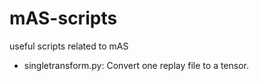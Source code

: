 # mAS-scripts
useful scripts related to mAS

- singletransform.py: Convert one replay file to a tensor. 
